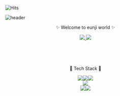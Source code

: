 ![Hits](https://hits.seeyoufarm.com/api/count/incr/badge.svg?url=https%3A%2F%2Fgithub.com%2FJoeunji0119&count_bg=%2379C83D&title_bg=%23555555&icon=&icon_color=%23E7E7E7&title=hits&edge_flat=false)

<!--
**Joeunji0119/Joeunji0119** is a ✨ _special_ ✨ repository because its `README.md` (this file) appears on your GitHub profile.

Here are some ideas to get you started:

- 🔭 I’m currently working on ...
- 🌱 I’m currently learning ...
- 👯 I’m looking to collaborate on ...
- 🤔 I’m looking for help with ...
- 💬 Ask me about ...
- 📫 How to reach me: ...
- 😄 Pronouns: ...
- ⚡ Fun fact: ...
-->


  ![header](https://capsule-render.vercel.app/api?type=waving&text=Hi_there!&section=header&color=timeGradient&height=250&section=header&fontSize=50&animation=blinking&fontAlignY=40)


<p align='center'> ✨ Welcome to eunji world ✨</p>
<p align='center'>
  <a href="https://0119eunji.tistory.com/95">
    <img src="https://img.shields.io/badge/blog%20-%23F7DF1E.svg?&style=for-the-badge&&logoColor=white"/>
  </a>
    <a href="mailto:eunji0119@gmail.com">
    <img src="https://img.shields.io/badge/ 📫 Email%20-%234FC08D.svg?&style=for-the-badge&&logoColor=white"/>
  </a>
</p>


<br/>
<br/>
<br/>


<p align='center'> 🔭 Tech Stack 💫 </p>

<p align='center'>
<img src="https://img.shields.io/badge/HTML5-E34F26?style=for-the-badge&logo=HTML5&logoColor=black"><img src="https://img.shields.io/badge/CSS3-1572B6?style=for-the-badge&logo=CSS3&logoColor=black"><img src="https://img.shields.io/badge/JavaScript-F7DF1E?style=for-the-badge&logo=JavaScript&logoColor=black">
<br/>
<img src="https://img.shields.io/badge/TypeScript-3178C6?style=for-the-badge&logo=TypeScript&logoColor=black">
<!--   <img src="https://img.shields.io/badge/Next.js-000000?style=for-the-badge&logo=Next.js&logoColor=white"> -->
<br/>
<img src="https://img.shields.io/badge/styled-components-DB7093?style=for-the-badge&logo=styled-components&logoColor=black"><img src="https://img.shields.io/badge/emotionJs-12BD4?style=for-the-badge&logoColor=white"> 
</p>

<br/>
<br/>
<br/>

